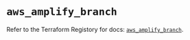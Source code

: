 # `aws_amplify_branch`

Refer to the Terraform Registory for docs: [`aws_amplify_branch`](https://registry.terraform.io/providers/hashicorp/aws/5.23.1/docs/resources/amplify_branch).
